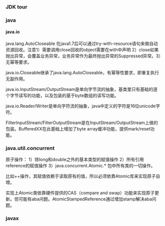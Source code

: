 ### JDK tour

### java

#### java.io

java.lang.AutoCloseable 在java1.7后可以通过try-with-resource语句来做自动资源回收。注意1）需要调用close回收的object需要在with中声明 2）close如果抛出异常，会覆盖业务异常，业务异常作为最终抛出异常的Suppressed异常。3）无幂等要求。

java.io.Closeable继承了java.lang.AutoCloseable，有幂等性要求，即重复执行无副作用。

java.io.InputStream/OutputStream是单向字节流的抽象，基类里只有基础的逐个字节读写的功能，以及包装的基于byte数组的读写功能。

java.io.Reader/Writer是单向字符流的抽象，java中定义的字符是16位unicode字符。

FilterInputStream/FilterOutputStream是在InputStream/OutputStream上做的包装。BufferedXX在此基础上增加了byte array缓冲功能，提供mark/reset功能。


### java.util.concurrent
原子操作： 
1）除long和double之外的基本类型的赋值操作
2）所有引用reference的赋值操作
3）java.concurrent.Atomic.* 包中所有类的一切操作。

比如++操作，其赋值依赖于读取原有的值，所以必须依靠Atomic库来实现原子自增。

实现上Atomic类依靠硬件提供的CAS（compare and swap）功能来实现原子更新。但可能有aba问题。AtomicStampedReference通过增加stamp解决aba问题。








### javax